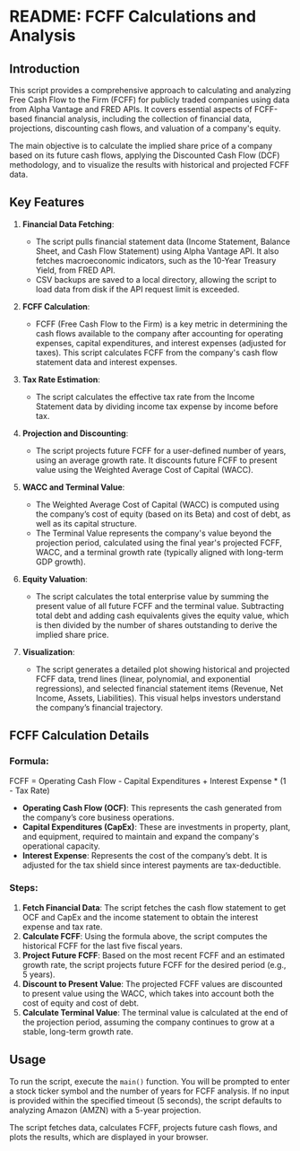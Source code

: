 # README: FCFF Calculations and Analysis

## Introduction

This script provides a comprehensive approach to calculating and analyzing Free Cash Flow to the Firm (FCFF) for publicly traded companies using data from Alpha Vantage and FRED APIs. It covers essential aspects of FCFF-based financial analysis, including the collection of financial data, projections, discounting cash flows, and valuation of a company's equity.

The main objective is to calculate the implied share price of a company based on its future cash flows, applying the Discounted Cash Flow (DCF) methodology, and to visualize the results with historical and projected FCFF data.

## Key Features

1. **Financial Data Fetching**: 
   - The script pulls financial statement data (Income Statement, Balance Sheet, and Cash Flow Statement) using Alpha Vantage API. It also fetches macroeconomic indicators, such as the 10-Year Treasury Yield, from FRED API.
   - CSV backups are saved to a local directory, allowing the script to load data from disk if the API request limit is exceeded.

2. **FCFF Calculation**: 
   - FCFF (Free Cash Flow to the Firm) is a key metric in determining the cash flows available to the company after accounting for operating expenses, capital expenditures, and interest expenses (adjusted for taxes). This script calculates FCFF from the company's cash flow statement data and interest expenses.

3. **Tax Rate Estimation**:
   - The script calculates the effective tax rate from the Income Statement data by dividing income tax expense by income before tax.

4. **Projection and Discounting**:
   - The script projects future FCFF for a user-defined number of years, using an average growth rate. It discounts future FCFF to present value using the Weighted Average Cost of Capital (WACC).

5. **WACC and Terminal Value**:
   - The Weighted Average Cost of Capital (WACC) is computed using the company’s cost of equity (based on its Beta) and cost of debt, as well as its capital structure.
   - The Terminal Value represents the company's value beyond the projection period, calculated using the final year's projected FCFF, WACC, and a terminal growth rate (typically aligned with long-term GDP growth).

6. **Equity Valuation**:
   - The script calculates the total enterprise value by summing the present value of all future FCFF and the terminal value. Subtracting total debt and adding cash equivalents gives the equity value, which is then divided by the number of shares outstanding to derive the implied share price.

7. **Visualization**:
   - The script generates a detailed plot showing historical and projected FCFF data, trend lines (linear, polynomial, and exponential regressions), and selected financial statement items (Revenue, Net Income, Assets, Liabilities). This visual helps investors understand the company’s financial trajectory.

## FCFF Calculation Details

### Formula:
FCFF = 	Operating Cash Flow - Capital Expenditures + Interest Expense * (1 - Tax Rate)

- **Operating Cash Flow (OCF)**: This represents the cash generated from the company’s core business operations.
- **Capital Expenditures (CapEx)**: These are investments in property, plant, and equipment, required to maintain and expand the company's operational capacity.
- **Interest Expense**: Represents the cost of the company’s debt. It is adjusted for the tax shield since interest payments are tax-deductible.

### Steps:
1. **Fetch Financial Data**: The script fetches the cash flow statement to get OCF and CapEx and the income statement to obtain the interest expense and tax rate.
2. **Calculate FCFF**: Using the formula above, the script computes the historical FCFF for the last five fiscal years.
3. **Project Future FCFF**: Based on the most recent FCFF and an estimated growth rate, the script projects future FCFF for the desired period (e.g., 5 years).
4. **Discount to Present Value**: The projected FCFF values are discounted to present value using the WACC, which takes into account both the cost of equity and cost of debt.
5. **Calculate Terminal Value**: The terminal value is calculated at the end of the projection period, assuming the company continues to grow at a stable, long-term growth rate.

## Usage

To run the script, execute the `main()` function. You will be prompted to enter a stock ticker symbol and the number of years for FCFF analysis. If no input is provided within the specified timeout (5 seconds), the script defaults to analyzing Amazon (AMZN) with a 5-year projection.

The script fetches data, calculates FCFF, projects future cash flows, and plots the results, which are displayed in your browser.
